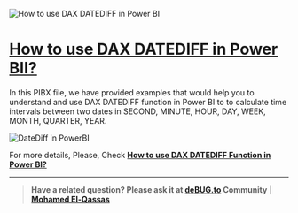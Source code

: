 ![How to use DAX DATEDIFF in Power BI](https://user-images.githubusercontent.com/49816567/160053504-2e12f1dc-9f8b-4f30-acd1-4eb8205f2bf2.png)

# [How to use DAX DATEDIFF in Power BII?](https://devoworx.net/dax-datediff-powerbi/)

In this PIBX file, we have provided examples that would help you to understand and use DAX DATEDIFF function in Power BI to to calculate time intervals between two dates in SECOND, MINUTE, HOUR, DAY, WEEK, MONTH, QUARTER, YEAR.


![DateDiff in PowerBI](https://user-images.githubusercontent.com/49816567/160053657-7a330ef7-9f7f-4cdf-ad2e-5ceab8b24ef3.png)



  
For more details, Please, Check **[How to use DAX DATEDIFF Function in Power BI?](https://devoworx.net/dax-datediff-powerbi/)**


--------------
> **Have a related question? Please ask it at [deBUG.to](https://deBUG.to) Community** | **[Mohamed El-Qassas](https://devoworx.com)**
